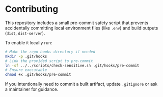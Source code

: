 # Contributing

This repository includes a small pre-commit safety script that prevents accidentally committing local environment files (like `.env`) and build outputs (`dist`, `dist-server`).

To enable it locally run:

```bash
# Make the repo hooks directory if needed
mkdir -p .git/hooks
# Link the provided script to pre-commit
ln -sf ../../scripts/check-sensitive.sh .git/hooks/pre-commit
# Ensure executable
chmod +x .git/hooks/pre-commit
```

If you intentionally need to commit a built artifact, update `.gitignore` or ask a maintainer for guidance.
